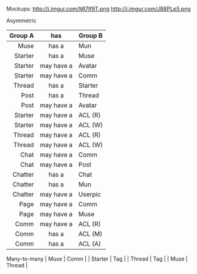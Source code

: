 Mockups:
http://i.imgur.com/MI7If9T.png
http://i.imgur.com/JB8PLp5.png

Asymmetric

| Group A | has        | Group B |
|--------:|:----------:|---------|
| Muse    | has a      | Mun     |
| Starter | has a      | Muse    |
| Starter | may have a | Avatar  |
| Starter | may have a | Comm    |
| Thread  | has a      | Starter |
| Post    | has a      | Thread  |
| Post    | may have a | Avatar  |
| Starter | may have a | ACL (R) |
| Starter | may have a | ACL (W) |
| Thread  | may have a | ACL (R) |
| Thread  | may have a | ACL (W) |
| Chat    | may have a | Comm    |
| Chat    | may have a | Post    |
| Chatter | has a      | Chat    |
| Chatter | has a      | Mun     |
| Chatter | may have a | Userpic |
| Page    | may have a | Comm    |
| Page    | may have a | Muse    |
| Comm    | may have a | ACL (R) |
| Comm    | has a      | ACL (M) |
| Comm    | has a      | ACL (A) |

Many-to-many
| Muse    | Comm   |
| Starter | Tag    |
| Thread  | Tag    |
| Muse    | Thread |
